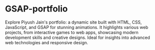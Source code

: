# GSAP-portfolio
 Explore Piyush Jain's portfolio: a dynamic site built with HTML, CSS, JavaScript, and GSAP for stunning animations. It highlights various web projects, from interactive games to web apps, showcasing modern development skills and creative designs. Ideal for insights into advanced web technologies and responsive design.
